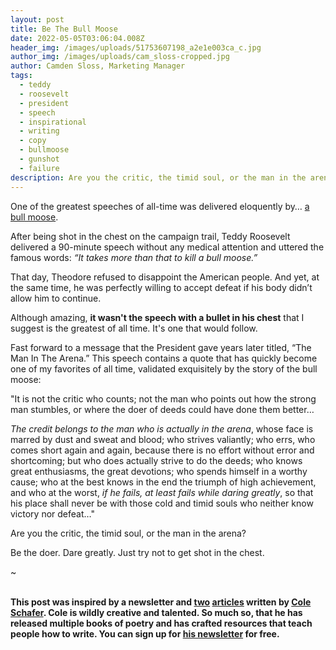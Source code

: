 ```yaml
---
layout: post
title: Be The Bull Moose
date: 2022-05-05T03:06:04.008Z
header_img: /images/uploads/51753607198_a2e1e003ca_c.jpg
author_img: /images/uploads/cam_sloss-cropped.jpg
author: Camden Sloss, Marketing Manager
tags:
  - teddy
  - roosevelt
  - president
  - speech
  - inspirational
  - writing
  - copy
  - bullmoose
  - gunshot
  - failure
description: Are you the critic, the timid soul, or the man in the arena?
---
```

One of the greatest speeches of all-time was delivered eloquently by… [a bull moose](https://www.wired.com/story/teddy-roosevelt-on-a-moose-fake-news-or-fake-fake-news/).



After being shot in the chest on the campaign trail, Teddy Roosevelt delivered a 90-minute speech without any medical attention and uttered the famous words: *“It takes more than that to kill a bull moose.”*



That day, Theodore refused to disappoint the American people. And yet, at the same time, he was perfectly willing to accept defeat if his body didn’t allow him to continue.



Although amazing, **it wasn't the speech with a bullet in his chest** that I suggest is the greatest of all time. It's one that would follow.



Fast forward to a message that the President gave years later titled, “The Man In The Arena.” This speech contains a quote that has quickly become one of my favorites of all time, validated exquisitely by the story of the bull moose:

"It is not the critic who counts; not the man who points out how the strong man stumbles, or where the doer of deeds could have done them better…

*The credit belongs to the man who is actually in the arena*, whose face is marred by dust and sweat and blood; who strives valiantly; who errs, who comes short again and again, because there is no effort without error and shortcoming; but who does actually strive to do the deeds; who knows great enthusiasms, the great devotions; who spends himself in a worthy cause; who at the best knows in the end the triumph of high achievement, and who at the worst, *if he fails, at least fails while daring greatly*, so that his place shall never be with those cold and timid souls who neither know victory nor defeat…"

Are you the critic, the timid soul, or the man in the arena?



Be the doer. Dare greatly. Just try not to get shot in the chest.



~

**\
This post was inspired by a newsletter and [two](https://www.honeycopy.com/copywritingblog/theodore-roosevelt-the-man-in-the-arena) [articles](https://www.honeycopy.com/copywritingblog/it-takes-more-than-that-to-kill-a-bull-moose) written by [Cole Schafer](https://www.linkedin.com/in/cole-schafer/). Cole is wildly creative and talented. So much so, that he has released multiple books of poetry and has crafted resources that teach people how to write. You can sign up for [his newsletter](https://coleschafer.com/subscribe) for free.**